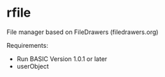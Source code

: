 rfile
=====

File manager based on FileDrawers (filedrawers.org)

Requirements:

* Run BASIC Version 1.0.1 or later
* userObject
